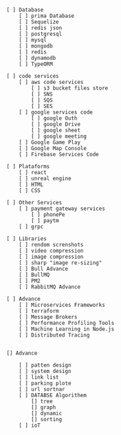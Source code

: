     [ ] Database
        [ ] prima Database
        [ ] Sequelize
        [ ] redis json
        [ ] postgresql
        [ ] mysql
        [ ] mongodb
        [ ] redis
        [ ] dynamodb
        [ ] TypeORM

    [ ] code services
        [ ] aws code services
            [ ] s3 bucket files store
            [ ] SNS
            [ ] SQS
            [ ] SES
        [ ] google services code
            [ ] google Outh
            [ ] google Drive
            [ ] google sheet
            [ ] google meeting
        [ ] Google Game Play
        [ ] Google Map Console
        [ ] Firebase Services Code

    [ ] Plataforms
        [ ] react
        [ ] unreal engine
        [ ] HTML 
        [ ] CSS
 
    [ ] Other Services
        [ ] payment gateway services
            [ ] phonePe
            [ ] paytm
        [ ] grpc

    [ ] Libraries
        [ ] rendom screnshots
        [ ] video compression
        [ ] image compression
        [ ] sharp "image re-sizing"
        [ ] Bull Advance
        [ ] BullMQ
        [ ] PM2
        [ ] RabbitMQ Advance

    [ ] Advance
        [ ] Microservices Frameworks
        [ ] terraform
        [ ] Message Brokers
        [ ] Performance Profiling Tools
        [ ] Machine Learning in Node.js
        [ ] Distributed Tracing


    [] Advance

        [ ] patten design
        [ ] system design
        [ ] link list
        [ ] parking plote
        [ ] url sortnar
        [ ] DATABSE Algorithem
            [] tree
            [] graph
            [] dynamic
            [] sorting
        [ ] ioT 
